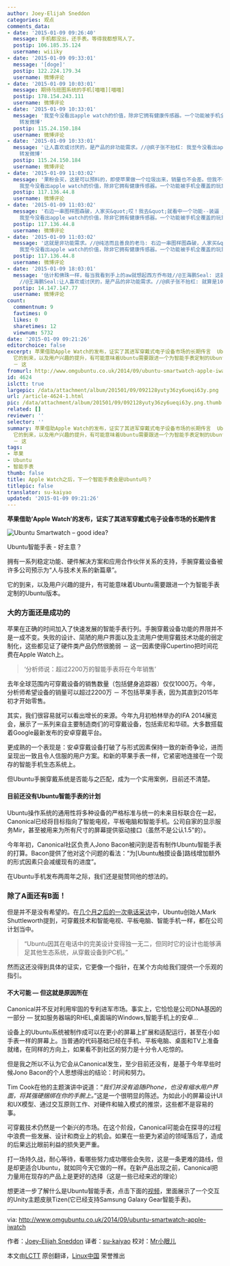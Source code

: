 ```yaml
---
author: Joey-Elijah Sneddon
categories: 观点
comments_data:
- date: '2015-01-09 09:26:40'
  message: 手机都没出，还手表。等得我都想骂人了。
  postip: 106.185.35.124
  username: wiiiky
- date: '2015-01-09 09:33:01'
  message: '[doge]'
  postip: 122.224.179.34
  username: 微博评论
- date: '2015-01-09 10:03:01'
  message: 期待乌班图系统的手机[喵喵][喵喵]
  postip: 178.154.243.111
  username: 微博评论
- date: '2015-01-09 10:33:01'
  message: '我至今没看出apple watch的价值，除非它拥有健康传感器。一个功能被手机全覆盖的玩意，就算是10美元我也不愿买。//@王海鹏Seal:
    转发微博'
  postip: 115.24.150.184
  username: 微博评论
- date: '2015-01-09 10:33:01'
  message: '让人喜欢或讨厌的，是产品的非功能需求。//@疯子张不抬杠: 我至今没看出apple watch的价值，除非它拥有健康传感器。一个功能被手机全覆盖的玩意，就算是10美元我也不愿买。//@王海鹏Seal:
    转发微博'
  postip: 115.24.150.184
  username: 微博评论
- date: '2015-01-09 11:03:02'
  message: '果粉会买，这是可以预料的，即使苹果做一个垃圾出来，销量也不会差。但我不会买。//@王海鹏Seal: 让人喜欢或讨厌的，是产品的非功能需求。//@疯子张不抬杠:
    我至今没看出apple watch的价值，除非它拥有健康传感器。一个功能被手机全覆盖的玩意，就算是10美元我也不愿买。//@王海鹏Seal: 转发微博'
  postip: 117.136.44.8
  username: 微博评论
- date: '2015-01-09 11:03:02'
  message: '右边一串图样图森破，人家买&quot;哎！我去&quot;就看中一个功能--装逼 //@王海鹏Seal:让人喜欢或讨厌的，是产品的非功能需求。//@疯子张不抬杠:
    我至今没看出apple watch的价值，除非它拥有健康传感器。一个功能被手机全覆盖的玩意，就算是10美元我也不愿买。//@王海鹏Seal: 转发微博'
  postip: 117.136.44.8
  username: 微博评论
- date: '2015-01-09 11:03:02'
  message: '这就是非功能需求。//@纯洁而且善良的老马: 右边一串图样图森破，人家买&quot;哎！我去&quot;就看中一个功能--装逼 //@王海鹏Seal:让人喜欢或讨厌的，是产品的非功能需求。//@疯子张不抬杠:
    我至今没看出apple watch的价值，除非它拥有健康传感器。一个功能被手机全覆盖的玩意，就算是10美元我也不愿买。'
  postip: 117.136.44.8
  username: 微博评论
- date: '2015-01-09 18:03:01'
  message: '估计和佛珠一样，每当我看到手上的aw就想起西方乔布娃//@王海鹏Seal: 这就是非功能需求。//@纯洁而且善良的老马: 右边一串图样图森破，人家买&quot;哎！我去&quot;就看中一个功能--装逼
    //@王海鹏Seal:让人喜欢或讨厌的，是产品的非功能需求。//@疯子张不抬杠: 就算是10美元我也不愿买。'
  postip: 14.147.147.77
  username: 微博评论
count:
  commentnum: 9
  favtimes: 0
  likes: 0
  sharetimes: 12
  viewnum: 5732
date: '2015-01-09 09:21:26'
editorchoice: false
excerpt: 苹果借助Apple Watch的发布，证实了其进军穿戴式电子设备市场的长期传言  Ubuntu智能手表 - 好主意？ 拥有一系列稳定功能、硬件解决方案和应用合作伙伴关系的支持，手腕穿戴设备被许多公司预示为人与技术关系的新篇章。
  它的到来，以及用户兴趣的提升，有可能意味着Ubuntu需要跟进一个为智能手表定制的Ubuntu版本。 大的方面还是成功的 苹果在正确的时间加入了快速发展的智能手表行列。手腕穿戴设备功能的界限并不是一成不变。失败的设计、简陋的用户界面以及主流用户使用穿戴技术功能的弱定制化，这些都见证了硬件类产品仍然很脆弱
  － 这
fromurl: http://www.omgubuntu.co.uk/2014/09/ubuntu-smartwatch-apple-iwatch
id: 4624
islctt: true
largepic: /data/attachment/album/201501/09/092128yuty36zy6ueqi63y.png
url: /article-4624-1.html
pic: /data/attachment/album/201501/09/092128yuty36zy6ueqi63y.png.thumb.jpg
related: []
reviewer: ''
selector: ''
summary: 苹果借助Apple Watch的发布，证实了其进军穿戴式电子设备市场的长期传言  Ubuntu智能手表 - 好主意？ 拥有一系列稳定功能、硬件解决方案和应用合作伙伴关系的支持，手腕穿戴设备被许多公司预示为人与技术关系的新篇章。
  它的到来，以及用户兴趣的提升，有可能意味着Ubuntu需要跟进一个为智能手表定制的Ubuntu版本。 大的方面还是成功的 苹果在正确的时间加入了快速发展的智能手表行列。手腕穿戴设备功能的界限并不是一成不变。失败的设计、简陋的用户界面以及主流用户使用穿戴技术功能的弱定制化，这些都见证了硬件类产品仍然很脆弱
  － 这
tags:
- 苹果
- Ubuntu
- 智能手表
thumb: false
title: Apple Watch之后，下一个智能手表会是Ubuntu吗？
titlepic: false
translator: su-kaiyao
updated: '2015-01-09 09:21:26'
---
```


**苹果借助‘Apple Watch’的发布，证实了其进军穿戴式电子设备市场的长期传言**


![Ubuntu Smartwatch – good idea?](/data/attachment/album/201501/09/092128yuty36zy6ueqi63y.png)


Ubuntu智能手表 - 好主意？


拥有一系列稳定功能、硬件解决方案和应用合作伙伴关系的支持，手腕穿戴设备被许多公司预示为“人与技术关系的新篇章”。


它的到来，以及用户兴趣的提升，有可能意味着Ubuntu需要跟进一个为智能手表定制的Ubuntu版本。


### 大的方面还是成功的


苹果在正确的时间加入了快速发展的智能手表行列。手腕穿戴设备功能的界限并不是一成不变。失败的设计、简陋的用户界面以及主流用户使用穿戴技术功能的弱定制化，这些都见证了硬件类产品仍然很脆弱 － 这一因素使得Cupertino把时间花费在Apple Watch上。



> 
> ‘分析师说：超过2200万的智能手表将在今年销售’
> 
> 
> 


去年全球范围内可穿戴设备的销售数量（包括健身追踪器）仅仅1000万。今年，分析师希望设备的销量可以超过2200万 － 不包括苹果手表，因为其直到2015年初才开始零售。


其实，我们很容易就可以看出增长的来源。今年九月初柏林举办的IFA 2014展览会，展示了一系列来自主要制造商们的可穿戴设备，包括索尼和华硕。大多数搭载着Google最新发布的安卓穿戴平台。


更成熟的一个表现是：安卓穿戴设备打破了与形式因素保持一致的新奇争论，进而呈现出一致且令人信服的用户方案。和新的苹果手表一样，它紧密地连接在一个现存的智能手机生态系统上。


但Ubuntu手腕穿戴系统是否能与之匹配，成为一个实用案例，目前还不清楚。


#### 目前还没有Ubuntu智能手表的计划


Ubuntu操作系统的通用性将多种设备的严格标准与统一的未来目标联合在一起，Canonical已经将目标指向了智能电视，平板电脑和智能手机。公司自家的显示服务Mir，甚至被用来为所有尺寸的屏幕提供驱动接口（虽然不是公认1.5"的）。


今年年初，Canonical社区负责人Jono Bacon被问到是否有制作Ubuntu智能手表的打算。Bacon提供了他对这个问题的看法：“为[Ubuntu触摸设备]路线增加额外的形式因素只会减缓现有的进度”。


在Ubuntu手机发布两周年之际，我们还是挺赞同他的想法的。


### 除了A面还有B面！


但是并不是没有希望的。在[几个月之后的一次电话采访](http://www.omgubuntu.co.uk/2014/03/ubuntu-tablets-coming-year)中，Ubuntu创始人Mark Shuttleworth提到，可穿戴技术和智能电视、平板电脑、智能手机一样，都在公司计划当中。



> 
> “Ubuntu因其在电话中的完美设计变得独一无二，但同时它的设计也能够满足其他生态系统，从穿戴设备到PC机。”
> 
> 
> 


然而这还没得到具体的证实，它更像一个指针，在某个方向给我们提供一个乐观的指引。


#### 不大可能 — 但这就是原因所在


Canonical并不反对利用牢固的专利进军市场。事实上，它恰恰是公司DNA基因的一部分 — 犹如服务器端的RHEL,桌面端的Windows,智能手机上的安卓...


设备上的Ubuntu系统被制作成可以在更小的屏幕上扩展和适配运行，甚至在小如手表一样的屏幕上。当普通的代码基础已经在手机、平板电脑、桌面和TV上准备就绪，在同样的方向上，如果看不到社区的努力是十分令人吃惊的。


但是我之所以不认为它会从Canonical发生，至少目前还没有，是基于今年早些时候Jono Bacon的个人思想得出的结论：时间和努力。


Tim Cook在他的主题演讲中说道：“*我们并没有追随iPhone，也没有缩水用户界面，将其强硬捆绑在你的手腕上。*”这是一个很明显的陈述。为如此小的屏幕设计UI和UX模型、通过交互原则工作、对硬件和输入模式的推崇，这些都不是容易的事。


可穿戴技术仍然是一个新兴的市场。在这个阶段，Canonical可能会在探寻的过程中浪费一些发展、设计和商业上的机会。如果在一些更为紧迫的领域落后了，造成的后果远比眼前利益的损失更严重。


打一场持久战，耐心等待，看哪些努力成功哪些会失败，这是一条更难的路线，但是却更适合Ubuntu，就如同今天它做的一样。在新产品出现之前，Canonical把力量用在现存的产品上是更好的选择（这是一些已经来迟的理论）


想更进一步了解什么是Ubuntu智能手表，点击下面的[视频](https://www.youtube.com/embed/8Zf5dktXzEs?feature=oembed)，里面展示了一个交互的Unity主题皮肤Tizen(它已经支持Samsung Galaxy Gear智能手表)。




---


via: <http://www.omgubuntu.co.uk/2014/09/ubuntu-smartwatch-apple-iwatch>


作者：[Joey-Elijah Sneddon](https://plus.google.com/117485690627814051450/?rel=author) 译者：[su-kaiyao](https://github.com/su-kaiyao) 校对：[Mr小眼儿](https://github.com/tinyeyeser)


本文由[LCTT](https://github.com/LCTT/TranslateProject) 原创翻译，[Linux中国](http://linux.cn/) 荣誉推出
